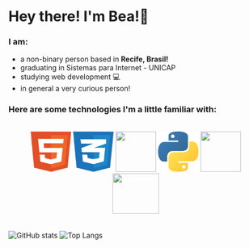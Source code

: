 # Hey there! I'm Bea!👋

### **I am**:
- a non-binary person based in **Recife, Brasil!** 
- graduating in Sistemas para Internet - UNICAP
- studying web development 💻 
- in general a very curious person!


### Here are some technologies I'm a little familiar with:
<br/>
<div align="center">
  <img src="assets/html-1.svg" width="80px" height="80px">
  <img src="assets/css-3.svg" width="80px" height="80px">
  <img src="https://commons.wikimedia.org/wiki/Category:TypeScript#/media/File:Typescript.svg" width="80px" height="80px">
  <img src="assets/python-5.svg" width="80px" height="80px">
  <img src="https://cdn.iconscout.com/icon/free/png-256/free-java-3628857-3029997.png" width="80px" height="80px">
  <img src="https://upload.wikimedia.org/wikipedia/commons/thumb/a/a7/React-icon.svg/2300px-React-icon.svg.png" width="92px" height="80px">
</div>
<br/>



![GitHub stats](https://github-readme-stats.vercel.app/api?username=bea-codes&show_icons=true&theme=tokyonight)
![Top Langs](https://github-readme-stats.vercel.app/api/top-langs/?username=bea-codes&theme=tokyonight)
<br/>





  
